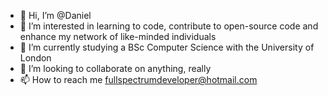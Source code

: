 - 👋 Hi, I’m @Daniel
- 👀 I’m interested in learning to code, contribute to open-source code and enhance my network of like-minded individuals
- 🌱 I’m currently studying a BSc Computer Science with the University of London
- 💞️ I’m looking to collaborate on anything, really
- 📫 How to reach me fullspectrumdeveloper@hotmail.com

<!---
Full-SpectrumDevelopment/Full-SpectrumDevelopment is a ✨ special ✨ repository because its `README.md` (this file) appears on your GitHub profile.
You can click the Preview link to take a look at your changes.
--->
